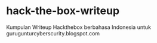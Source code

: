 # hack-the-box-writeup
Kumpulan Writeup Hackthebox berbahasa Indonesia untuk gurugunturcyberscurity.blogspot.com
